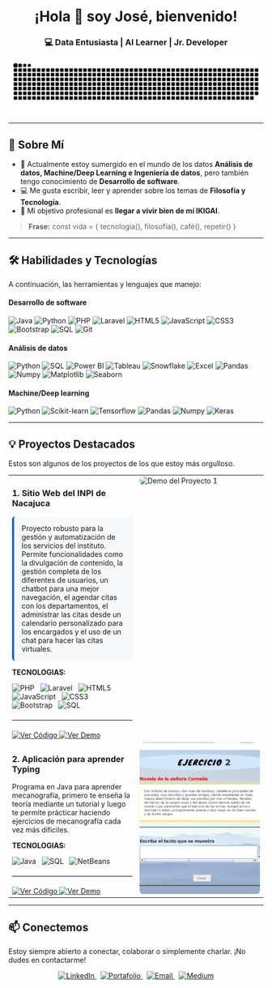 <h1 align="center">
  ¡Hola 👋 soy José, bienvenido!
</h1>
<h3 align="center">
💻 Data Entusiasta | AI Learner | Jr. Developer
</h3>

  ![Snake animation](https://raw.githubusercontent.com/tonoburelo/tonoburelo/main/dist/github-contribution-grid-snake.svg)
  <!-- 
  <p align="center">
  <img src="https://media.giphy.com/media/your-cool-coding-gif.gif" alt="Banner o GIF de bienvenida" width="600"/>
  <img align="center" alt="Coding" width="600" height="235" src="https://pro2-bar-s3-cdn-cf1.myportfolio.com/97b1d4bc028e3890ce75267deb159e95/24e71a4a26b5d319d6ac79ee_rw_600.gif?h=4c5ec98e37c4fea0b6776ef182152b43">
  </p>
  -->
---
## 🚀 Sobre Mí
* 🌱 Actualmente estoy sumergido en el mundo de los datos **Análisis de datos, Machine/Deep Learning e Ingeniería de datos**, pero también tengo conocimiento de **Desarrollo de software**.
* 💻 Me gusta escribir, leer y aprender sobre los temas de **Filosofía y Tecnología**.
* 🎯 Mi objetivo profesional es **llegar a vivir bien de mí IKIGAI**.

> **Frase:**
> const vida = { tecnología(), filosofía(), café(), repetir() }

---

## 🛠️ Habilidades y Tecnologías

A continuación, las herramientas y lenguajes que manejo:

#### Desarrollo de software
![Java](https://img.shields.io/badge/Java-ED8B00?style=for-the-badge&logo=oracle-java&logoColor=white)
![Python](https://img.shields.io/badge/python-3670A0?style=for-the-badge&logo=python&logoColor=ffdd54)
![PHP](https://img.shields.io/badge/PHP-777BB4?style=for-the-badge&logo=php&logoColor=white)
![Laravel](https://img.shields.io/badge/Laravel-FF2D20?style=for-the-badge&logo=laravel&logoColor=white)
![HTML5](https://img.shields.io/badge/html5-%23E34F26.svg?style=for-the-badge&logo=html5&logoColor=white)
![JavaScript](https://img.shields.io/badge/javascript-%23323330.svg?style=for-the-badge&logo=javascript&logoColor=%23F7DF1E)
![CSS3](https://img.shields.io/badge/css3-%231572B6.svg?style=for-the-badge&logo=css3&logoColor=white)
![Bootstrap](https://img.shields.io/badge/Bootstrap-7952B3?style=for-the-badge&logo=bootstrap&logoColor=white)
![SQL](https://img.shields.io/badge/SQL-4479A1?style=for-the-badge&logo=postgresql&logoColor=white)
![Git](https://img.shields.io/badge/git-%23F05033.svg?style=for-the-badge&logo=git&logoColor=white)

#### Análisis de datos
![Python](https://img.shields.io/badge/python-3670A0?style=for-the-badge&logo=python&logoColor=ffdd54)
![SQL](https://img.shields.io/badge/SQL-4479A1?style=for-the-badge&logo=postgresql&logoColor=white)
![Power BI](https://img.shields.io/badge/PowerBI-F2C811?style=for-the-badge&logo=powerbi&logoColor=black)
![Tableau](https://img.shields.io/badge/Tableau-E97627?style=for-the-badge&logo=tableau&logoColor=white)
![Snowflake](https://img.shields.io/badge/Snowflake-29B5E8?style=for-the-badge&logo=snowflake&logoColor=black)
![Excel](https://img.shields.io/badge/Excel-217346?style=for-the-badge&logo=microsoft-excel&logoColor=white)
![Pandas](https://img.shields.io/badge/Pandas-150458?style=for-the-badge&logo=pandas&logoColor=white)
![Numpy](https://img.shields.io/badge/Numpy-013243?style=for-the-badge&logo=numpy&logoColor=white)
![Matplotlib](https://img.shields.io/badge/Matplotlib-11557C?style=for-the-badge&logo=matplotlib&logoColor=white)
![Seaborn](https://img.shields.io/badge/Seaborn-3E8E9E?style=for-the-badge&logo=seaborn&logoColor=white)

#### Machine/Deep learning
![Python](https://img.shields.io/badge/python-3670A0?style=for-the-badge&logo=python&logoColor=ffdd54)
![Scikit-learn](https://img.shields.io/badge/Scikit_learn-F7931E?style=for-the-badge&logo=scikit-learn&logoColor=white)
![Tensorflow](https://img.shields.io/badge/TensorFlow-FF6F00?style=for-the-badge&logo=tensorflow&logoColor=white)
![Pandas](https://img.shields.io/badge/Pandas-150458?style=for-the-badge&logo=pandas&logoColor=white)
![Numpy](https://img.shields.io/badge/Numpy-013243?style=for-the-badge&logo=numpy&logoColor=white)
![Keras](https://img.shields.io/badge/Keras-D00000?style=for-the-badge&logo=keras&logoColor=FFFFFF)

---

## 💡 Proyectos Destacados
Estos son algunos de los proyectos de los que estoy más orgulloso.
<table width="100%">
  <tr>
   <td width="50%" valign="top">
      <h3>1. Sitio Web del INPI de Nacajuca</h3>
     <p style="background-color: #f6f8fa; padding: 15px; border-radius: 6px; border-left: 4px solid #0366d6;">Proyecto robusto para la gestión y automatización de los servicios del instituto. Permite funcionalidades como la divulgación de contenido, la gestión completa de los diferentes de usuarios, un chatbot para una mejor navegación, el agendar citas con los departamentos, el administrar las citas desde un calendario personalizado para los encargados y el uso de un chat para hacer las citas virtuales.</p>
      <p><strong>TECNOLOGIAS:</strong></p>
      <!-- Los badges ahora son etiquetas <img> de HTML puro -->
      <img src="https://img.shields.io/badge/PHP-777BB4?style=for-the-badge&logo=php&logoColor=white" alt="PHP">
      &nbsp;
      <img src="https://img.shields.io/badge/Laravel-FF2D20?style=for-the-badge&logo=laravel&logoColor=white" alt="Laravel">
      &nbsp;
      <img src="https://img.shields.io/badge/html5-%23E34F26.svg?style=for-the-badge&logo=html5&logoColor=white" alt="HTML5">
      &nbsp;
      <img src="https://img.shields.io/badge/javascript-%23323330.svg?style=for-the-badge&logo=javascript&logoColor=%23F7DF1E" alt="JavaScript">
      &nbsp;
      <img src="https://img.shields.io/badge/css3-%231572B6.svg?style=for-the-badge&logo=css3&logoColor=white" alt="CSS3">
      &nbsp;
      <img src="https://img.shields.io/badge/Bootstrap-7952B3?style=for-the-badge&logo=bootstrap&logoColor=white" alt="Bootstrap">
      &nbsp;
      <img src="https://img.shields.io/badge/SQL-4479A1?style=for-the-badge&logo=postgresql&logoColor=white" alt="SQL">
      <hr style="border: 0; border-top: 1px solid #d1d5da; margin: 20px 0;">
      <!-- ======== SECCIÓN MODIFICADA ======== -->
      <a href="https://github.com/tonoburelo/Sitio-Web-INPI-de-Nacajuca">
        <img src="https://img.shields.io/badge/Ver%20Código-0d1117?style=for-the-badge&logo=github&logoColor=white" alt="Ver Código">
      </a> 
      <a href="[Enlace al Deploy/Demo]">
        <img src="https://img.shields.io/badge/Ver%20Demo-238636?style=for-the-badge&logo=vercel&logoColor=white" alt="Ver Demo">
      </a>
      <!-- ======== FIN DE LA SECCIÓN MODIFICADA ======== -->
  </td>
  <td width="50%" valign="top">
      <img 
        src="https://raw.githubusercontent.com/tonoburelo/Sitio-Web-INPI-de-Nacajuca/main/Sitio%20Web%20INPI%20de%20Nacajuca%20im%C3%A1genes/Im%C3%A1gen%20INPI%20mujeres%20indigenas%20y%20afromexicanas.png"
        alt="Demo del Proyecto 1"
        style="width:100%; height:450px; object-fit:cover; border-radius:8px;"
      >
  </td>
  </tr>
  <tr>
    <td width="50%" valign="top">
      <h3>2. Aplicación para aprender Typing</h3>
      <p>Programa en Java para aprender mecanografía, primero te enseña la teoría mediante un tutorial y luego te permite prácticar haciendo ejercicios de mecanografía cada vez más dificiles.</p>
      <p><strong>TECNOLOGIAS:</strong></p>
      <!-- Los badges ahora son etiquetas <img> de HTML puro -->
      <img src="https://img.shields.io/badge/Java-ED8B00?style=for-the-badge&logo=oracle-java&logoColor=white" alt="Java">
      &nbsp;
      <img src="https://img.shields.io/badge/SQL-4479A1?style=for-the-badge&logo=postgresql&logoColor=white" alt="SQL">
      &nbsp;
      <img src="https://img.shields.io/badge/NetBeans-1B6AC6?style=for-the-badge&logo=netbeanside&logoColor=white" alt="NetBeans">
       <hr style="border: 0; border-top: 1px solid #d1d5da; margin: 20px 0;">
      <!-- ======== SECCIÓN MODIFICADA ======== -->
      <a href="https://github.com/tonoburelo/AplicacionAprenderTyping">
        <img src="https://img.shields.io/badge/Ver%20Código-0d1117?style=for-the-badge&logo=github&logoColor=white" alt="Ver Código">
      </a>
      <a href="[Enlace al Deploy/Demo]">
        <img src="https://img.shields.io/badge/Ver%20Demo-238636?style=for-the-badge&logo=vercel&logoColor=white" alt="Ver Demo">
      </a>
      <!-- ======== FIN DE LA SECCIÓN MODIFICADA ======== -->
    </td>
    <td width="50%" valign="top">
      <img 
        src="https://raw.githubusercontent.com/tonoburelo/AplicacionAprenderTyping/main/TypingApp%20im%C3%A1genes/TypingApp%20im%C3%A1gen.png"
        alt="Demo del Proyecto 2"
        style="width:100%; height:300px; object-fit:cover; border-radius:8px;"
      >
    </td>
  </tr>
</table>

---

## 📫 Conectemos

Estoy siempre abierto a conectar, colaborar o simplemente charlar. ¡No dudes en contactarme!

<p align="center">
  <a href="https://www.linkedin.com/in/jos%C3%A9-antonio-burelo-hern%C3%A1ndez">
    <img src="https://img.shields.io/badge/LinkedIn-0A66C2?style=for-the-badge&logo=linkedin&logoColor=white" alt="LinkedIn"/>
  </a>
  &nbsp;
  <a href="https://www.novypro.com/profile_about/to%C3%B1oburelo-hernandez">
    <img src="https://img.shields.io/badge/Mi_Portafolio-000000?style=for-the-badge&logo=About.me&logoColor=white" alt="Portafolio"/>
  </a>
  &nbsp;
  <a href="mailto:tonoburelohernandez@gmail.com">
    <img src="https://img.shields.io/badge/Email-D14836?style=for-the-badge&logo=gmail&logoColor=white" alt="Email"/>
  </a>
  &nbsp;
  <a href="https://medium.com/@tonoburelohernandez" target="_blank">
    <img src="https://img.shields.io/badge/Medium-ffffff?style=for-the-badge&logo=medium&logoColor=000000" alt="Medium"/>
  </a>
</p>

